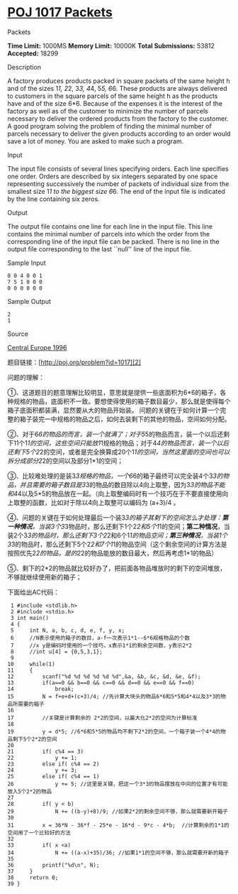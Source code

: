 # [POJ 1017 Packets][0] 

Packets

**Time Limit:** 1000MS **Memory Limit:** 10000K **Total Submissions:** 53812 **Accepted:** 18299 

Description

A factory produces products packed in square packets of the same height h and of the sizes 1*1, 2*2, 3*3, 4*4, 5*5, 6*6. These products are always delivered to customers in the square parcels of the same height h as the products have and of the size 6*6. Because of the expenses it is the interest of the factory as well as of the customer to minimize the number of parcels necessary to deliver the ordered products from the factory to the customer. A good program solving the problem of finding the minimal number of parcels necessary to deliver the given products according to an order would save a lot of money. You are asked to make such a program.

Input

The input file consists of several lines specifying orders. Each line specifies one order. Orders are described by six integers separated by one space representing successively the number of packets of individual size from the smallest size 1*1 to the biggest size 6*6. The end of the input file is indicated by the line containing six zeros.

Output

The output file contains one line for each line in the input file. This line contains the minimal number of parcels into which the order from the corresponding line of the input file can be packed. There is no line in the output file corresponding to the last ``null'' line of the input file.

Sample Input

    0 0 4 0 0 1 
    7 5 1 0 0 0 
    0 0 0 0 0 0 

Sample Output

    2 
    1 

Source

[Central Europe 1996][1]

题目链接：[http://poj.org/problem?id=1017][2]

问题的理解：

①、这道题目的题意理解比较明显，意思就是提供一些底面积为6*6的箱子，各种规格的物品，底面积不一致。要想使得使用的箱子数目最少，那么就是使得每个箱子底面积都装满，显然要从大的物品开始装。 问题的关键在于如何计算一个完整的箱子装完一中规格的物品之后，如何去装剩下的其他的物品，空间如何分配。

②、对于6*6的物品的而言，装一个就满了；对于5*5的物品而言，装一个以后还剩下11个1*1的空间，这些空间只能放1*1规格的物品；对于4*4的物品而言，装一个以后还剩下5个2*2的空间，或者是完全换算成20个1*1的空间，当然这里面的空间也可以拆分成部分2*2的空间以及部分1*1的空间；

③、比较难处理的是装3*3规格的物品，一个6*6的箱子最终可以完全装4个3*3的物品，并且需要的箱子数目是3*3的物品的数目除以4向上取整，因为3*3的物品不能和4*4以及5*5的物品放在一起。（向上取整编码时有一个技巧在于不要直接使用向上取整的函数，比如对于除以4向上取整可以编码为 (a+3)/4 。

④、问题的关键在于如何处理最后一个装3*3的箱子其剩下的空间怎么才处理：**第一种情况**，当装3个3*3物品时，那么还剩下1个2*2和5个1*1的空间；**第二种情况**，当装2个3*3的物品时，那么还剩下3个2*2和6个1*1的物品空间；**第三种情况**，当装1个3*3的物品时，那么还剩下5个2*2和7个1*1的物品空间（这个剩余空间的计算方法是按照优先2*2的物品，是的2*2的物品能放的数目最大，然后再考虑1*1的物品）

⑤、剩下的2*2的物品就比较好办了，把前面各物品堆放时的剩下的空间堆放，不够就继续使用新的箱子；

 下面给出AC代码：

     1 #include <stdlib.h>
     2 #include <stdio.h>
     3 int main()
     4 {
     5     int N, a, b, c, d, e, f, y, x;
     6     //N表示使用的箱子的数目，a-f一次表示1*1--6*6规格物品的个数
     7     //x y是编码时使用的一个技巧，x表示1*1的剩余空间数，y表示2*2 
     8     //int u[4] = {0,5,3,1};
     9     
    10     while(1)
    11     {
    12         scanf("%d %d %d %d %d %d",&a, &b, &c, &d, &e, &f);
    13         if(a==0 && b==0 && c==0 && d==0 && e==0 && f==0)
    14             break;
    15         N = f+e+d+(c+3)/4; //先计算大块头的物品6*6和5*5和4*4以及3*3的物品所需要的箱子
    16         
    17         //关键是计算剩余的 2*2的空间，以最大化2*2的空间为计算标准
    18         
    19         y = d*5; //6*6和5*5的物品均不剩下2*2的空间，一个箱子装一个4*4的物品剩下5个2*2的空间
    20         
    21         if( c%4 == 3) 
    22             y += 1;
    23         else if( c%4 == 2) 
    24             y += 3;
    25         else if( c%4 == 1)
    26             y += 5; //这里是关键，把这一个3*3的物品摆放在中间的位置才有可能放入5个2*2的物品
    27         
    28         if( y < b)
    29             N += ((b-y)+8)/9; //如果2*2的剩余空间不够，那么就需要新开箱子 
    30         
    31         x = 36*N - 36*f - 25*e - 16*d - 9*c - 4*b;  //计算剩余的1*1的空间用了一个比较好的方法
    32         
    33         if( x <a)
    34             N += ((a-x)+35)/36; //如果1*1的空间不够，那么就需要开新的箱子
    35             
    36         printf("%d\n", N);
    37     }
    38     return 0;
    39 } 

[0]: http://www.cnblogs.com/ECJTUACM-873284962/p/6510518.html
[1]: http://poj.org/searchproblem?field=source&key=Central+Europe+1996
[2]: http://poj.org/problem?id=1017